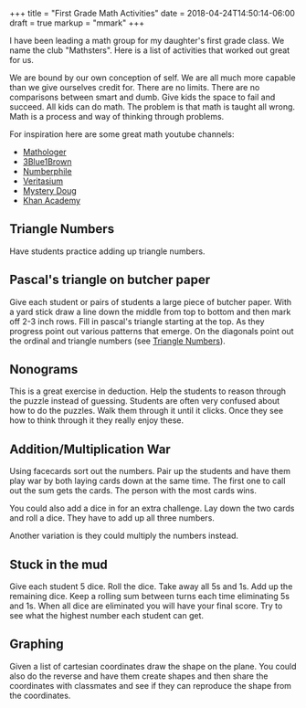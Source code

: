 +++
title = "First Grade Math Activities"
date = 2018-04-24T14:50:14-06:00
draft = true
markup = "mmark"
+++

I have been leading a math group for my daughter's first grade class. We name the club "Mathsters". Here is a list of activities that worked out great for us.

We are bound by our own conception of self. We are all much more capable than we give ourselves credit for. There are no limits. There are no comparisons between smart and dumb. Give kids the space to fail and succeed. All kids can do math. The problem is that math is taught all wrong. Math is a process and way of thinking through problems.

For inspiration here are some great math youtube channels:

- [Mathologer](https://www.youtube.com/channel/UC1_uAIS3r8Vu6JjXWvastJg)
- [3Blue1Brown](https://www.youtube.com/channel/UCYO_jab_esuFRV4b17AJtAw)
- [Numberphile](https://www.youtube.com/user/numberphile)
- [Veritasium](https://www.youtube.com/user/1veritasium)
- [Mystery Doug](https://www.youtube.com/watch?v=AKjxYkRlbks)
- [Khan Academy](https://www.youtube.com/user/khanacademy)

## Triangle Numbers

Have students practice adding up triangle numbers.

## Pascal's triangle on butcher paper

Give each student or pairs of students a large piece of butcher paper. With a yard stick draw a line down the middle from top to bottom and then mark off 2-3 inch rows. Fill in pascal's triangle starting at the top. As they progress point out various patterns that emerge. On the diagonals point out the ordinal and triangle numbers (see [Triangle Numbers](#triangle-numbers)).

## Nonograms

This is a great exercise in deduction. Help the students to reason through the puzzle instead of guessing. Students are often very confused about how to do the puzzles. Walk them through it until it clicks. Once they see how to think through it they really enjoy these.

## Addition/Multiplication War

Using facecards sort out the numbers. Pair up the students and have them play war by both laying cards down at the same time. The first one to call out the sum gets the cards. The person with the most cards wins.

You could also add a dice in for an extra challenge. Lay down the two cards and roll a dice. They have to add up all three numbers.

Another variation is they could multiply the numbers instead.

## Stuck in the mud

Give each student 5 dice. Roll the dice. Take away all 5s and 1s. Add up the remaining dice. Keep a rolling sum between turns each time eliminating 5s and 1s. When all dice are eliminated you will have your final score. Try to see what the highest number each student can get.

## Graphing

Given a list of cartesian coordinates draw the shape on the plane. You could also do the reverse and have them create shapes and then share the coordinates with classmates and see if they can reproduce the shape from the coordinates.
